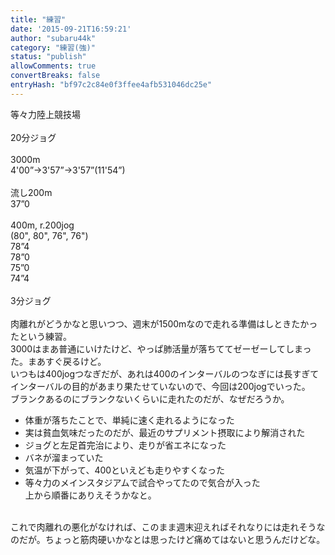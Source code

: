 ```yaml
---
title: "練習"
date: '2015-09-21T16:59:21'
author: "subaru44k"
category: "練習(強)"
status: "publish"
allowComments: true
convertBreaks: false
entryHash: "bf97c2c84e0f3ffee4afb531046dc25e"
---
```

等々力陸上競技場<br>
<br>
20分ジョグ<br>
<br>
3000m<br>
4'00”→3'57”→3'57”(11'54”)<br>
<br>
流し200m<br>
37”0<br>
<br>
400m, r.200jog<br>
(80", 80", 76", 76")<br>
78”4<br>
78”0<br>
75”0<br>
74”4<br>
<br>
3分ジョグ<br>
<br>
肉離れがどうかなと思いつつ、週末が1500mなので走れる準備はしときたかったという練習。<br>
3000はまあ普通にいけたけど、やっぱ肺活量が落ちててゼーゼーしてしまった。まあすぐ戻るけど。<br>
いつもは400jogつなぎだが、あれは400のインターバルのつなぎには長すぎてインターバルの目的があまり果たせていないので、今回は200jogでいった。<br>
ブランクあるのにブランクないくらいに走れたのだが、なぜだろうか。<br>
- 体重が落ちたことで、単純に速く走れるようになった<br>
- 実は貧血気味だったのだが、最近のサプリメント摂取により解消された<br>
- ジョグと左足首完治により、走りが省エネになった<br>
- バネが溜まっていた<br>
- 気温が下がって、400といえども走りやすくなった<br>
- 等々力のメインスタジアムで試合やってたので気合が入った<br>
上から順番にありえそうかなと。<br>
<br>
これで肉離れの悪化がなければ、このまま週末迎えればそれなりには走れそうなのだが。ちょっと筋肉硬いかなとは思ったけど痛めてはないと思うんだけどな。
